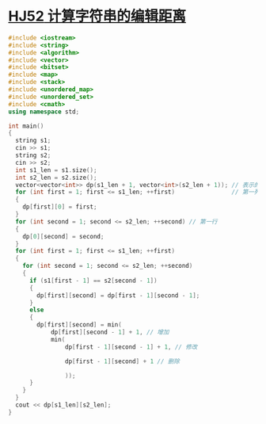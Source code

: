 # [**HJ52** **计算字符串的编辑距离**](https://www.nowcoder.com/practice/3959837097c7413a961a135d7104c314?tpId=37&tqId=21275&rp=1&ru=/ta/huawei&qru=/ta/huawei&difficulty=&judgeStatus=&tags=/question-ranking)



```c++
#include <iostream>
#include <string>
#include <algorithm>
#include <vector>
#include <bitset>
#include <map>
#include <stack>
#include <unordered_map>
#include <unordered_set>
#include <cmath>
using namespace std;

int main()
{
  string s1;
  cin >> s1;
  string s2;
  cin >> s2;
  int s1_len = s1.size();
  int s2_len = s2.size();
  vector<vector<int>> dp(s1_len + 1, vector<int>(s2_len + 1)); // 表示的是长度，加1是因为长度为0的情况
  for (int first = 1; first <= s1_len; ++first)                // 第一列
  {
    dp[first][0] = first;
  }
  for (int second = 1; second <= s2_len; ++second) // 第一行
  {
    dp[0][second] = second;
  }
  for (int first = 1; first <= s1_len; ++first)
  {
    for (int second = 1; second <= s2_len; ++second)
    {
      if (s1[first - 1] == s2[second - 1])
      {
        dp[first][second] = dp[first - 1][second - 1];
      }
      else
      {
        dp[first][second] = min(
            dp[first][second - 1] + 1, // 增加
            min(
                dp[first - 1][second - 1] + 1, // 修改

                dp[first - 1][second] + 1 // 删除

                ));
      }
    }
  }
  cout << dp[s1_len][s2_len];
}
```

